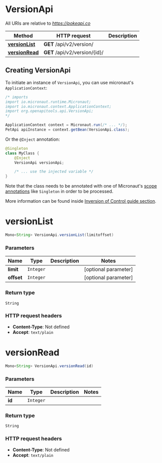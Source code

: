 # VersionApi

All URIs are relative to *https://pokeapi.co*

| Method | HTTP request | Description |
|------------- | ------------- | -------------|
| [**versionList**](VersionApi.md#versionList) | **GET** /api/v2/version/ |  |
| [**versionRead**](VersionApi.md#versionRead) | **GET** /api/v2/version/{id}/ |  |


## Creating VersionApi

To initiate an instance of `VersionApi`, you can use micronaut's `ApplicationContext`:
```java
/* imports
import io.micronaut.runtime.Micronaut;
import io.micronaut.context.ApplicationContext;
import org.openapitools.api.VersionApi;
*/

ApplicationContext context = Micronaut.run(/* ... */);
PetApi apiInstance = context.getBean(VersionApi.class);
```

Or the `@Inject` annotation:
```java
@Singleton
class MyClass {
    @Inject
    VersionApi versionApi;

    /* ... use the injected variable */
}
```
Note that the class needs to be annotated with one of Micronaut's [scope annotations](https://docs.micronaut.io/latest/guide/#scopes) like `Singleton` in order to be processed.

More information can be found inside [Inversion of Control guide section](https://docs.micronaut.io/latest/guide/#ioc).

<a id="versionList"></a>
# **versionList**
```java
Mono<String> VersionApi.versionList(limitoffset)
```



### Parameters
| Name | Type | Description  | Notes |
|------------- | ------------- | ------------- | -------------|
| **limit** | `Integer`|  | [optional parameter] |
| **offset** | `Integer`|  | [optional parameter] |


### Return type
`String`



### HTTP request headers
 - **Content-Type**: Not defined
 - **Accept**: `text/plain`

<a id="versionRead"></a>
# **versionRead**
```java
Mono<String> VersionApi.versionRead(id)
```



### Parameters
| Name | Type | Description  | Notes |
|------------- | ------------- | ------------- | -------------|
| **id** | `Integer`|  | |


### Return type
`String`



### HTTP request headers
 - **Content-Type**: Not defined
 - **Accept**: `text/plain`

